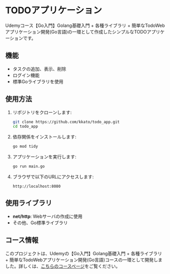 # TODOアプリケーション

Udemyコース【Go入門】Golang基礎入門 + 各種ライブラリ + 簡単なTodoWebアプリケーション開発(Go言語)の一環として作成したシンプルなTODOアプリケーションです。

## 機能

- タスクの追加、表示、削除
- ログイン機能
- 標準Goライブラリを使用

## 使用方法

1. リポジトリをクローンします:
    ```bash
    git clone https://github.com/kkato/todo_app.git
    cd todo_app
    ```

2. 依存関係をインストールします:
    ```bash
    go mod tidy
    ```

3. アプリケーションを実行します:
    ```bash
    go run main.go
    ```

4. ブラウザで以下のURLにアクセスします:
    ```
    http://localhost:8080
    ```

## 使用ライブラリ

- **net/http**: Webサーバの作成に使用
- その他、Go標準ライブラリ

## コース情報

このプロジェクトは、Udemyの【Go入門】Golang基礎入門 + 各種ライブラリ + 簡単なTodoWebアプリケーション開発(Go言語)コースの一環として開発しました。詳しくは、[こちらのコースページ](https://www.udemy.com/course/golang-webgosql)をご覧ください。
